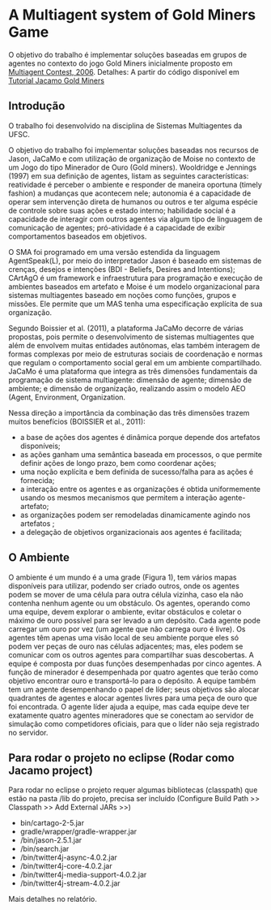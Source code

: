 # A Multiagent system of Gold Miners Game

O objetivo do trabalho é implementar soluções baseadas em grupos de agentes no contexto do jogo Gold Miners inicialmente proposto em [Multiagent Contest, 2006](https://multiagentcontest.org/2006/).
Detalhes: A partir do código disponível em [Tutorial Jacamo Gold Miners](http://jacamo.sourceforge.net/tutorial/gold-miners/)

## Introdução

O trabalho foi desenvolvido na disciplina de Sistemas Multiagentes da UFSC.

O objetivo do trabalho foi implementar soluções baseadas nos recursos de Jason, JaCaMo e com utilização de organização de Moise no contexto de um Jogo do tipo Minerador de Ouro (Gold miners).
Wooldridge e Jennings (1997) em sua definição de agentes, listam as seguintes características: reatividade é perceber o ambiente e responder de maneira oportuna (timely fashion) a mudanças que acontecem nele; autonomia é a capacidade de operar sem intervenção direta de humanos ou outros e ter alguma espécie de controle sobre suas ações e estado interno; habilidade social é a capacidade de interagir com outros agentes via algum tipo de linguagem de comunicação de agentes; pró-atividade é a capacidade de exibir comportamentos baseados em objetivos.

O SMA foi programado em uma versão estendida da linguagem AgentSpeak(L), por meio do interpretador Jason é baseado em sistemas de crenças, desejos e intenções (BDI - Beliefs, Desires and Intentions); CArtAgO é um framework e infraestrutura para programação e execução de ambientes baseados em artefato e Moise é um modelo organizacional para sistemas multiagentes baseado em noções como funções, grupos e missões. Ele permite que um MAS tenha uma especificação explícita de sua organização. 

Segundo Boissier et al. (2011), a plataforma JaCaMo decorre de várias propostas, pois permite o desenvolvimento de sistemas multiagentes que além de envolvem muitas entidades autônomas, elas também interagem de formas complexas por meio de estruturas sociais de coordenação e normas que regulam o comportamento social geral em um ambiente compartilhado. JaCaMo é uma plataforma que integra as três dimensões fundamentais da programação de sistema multiagente: dimensão de agente; dimensão de ambiente; e dimensão de organização, realizando assim o modelo AEO (Agent, Environment, Organization. 

Nessa direção a importância da combinação das três dimensões trazem muitos benefícios (BOISSIER et al., 2011):
- a base de ações dos agentes é dinâmica porque depende dos artefatos disponíveis;
- as ações ganham uma semântica baseada em processos, o que permite definir ações de longo prazo, bem como coordenar ações;
- uma noção explícita e bem definida de sucesso/falha para as ações é fornecida;
- a interação entre os agentes e as organizações é obtida uniformemente usando os mesmos mecanismos que permitem a interação agente-artefato;
- as organizações podem ser remodeladas dinamicamente agindo nos artefatos ;
- a delegação de objetivos organizacionais aos agentes é facilitada;

## O Ambiente

O ambiente é um mundo é a uma grade (Figura 1), tem vários mapas disponíveis para utilizar, podendo ser criado outros, onde os agentes podem se mover de uma célula para outra célula vizinha, caso ela não contenha nenhum agente ou um obstáculo. 
Os agentes, operando como uma equipe, devem explorar o ambiente, evitar obstáculos e coletar o máximo de ouro possível para ser levado a um depósito. Cada agente pode carregar um ouro por vez (um agente que não carrega ouro é livre). 
Os agentes têm apenas uma visão local de seu ambiente porque eles só podem ver peças de ouro nas células adjacentes; mas, eles podem se comunicar com os outros agentes para compartilhar suas descobertas.
A equipe é composta por duas funções desempenhadas por cinco agentes. A função de minerador é desempenhada por quatro agentes que terão como objetivo encontrar ouro e transportá-lo para o depósito.
A equipe também tem um agente desempenhando o papel de líder; seus objetivos são alocar quadrantes de agentes e alocar agentes livres para uma peça de ouro que foi encontrada.
O agente líder ajuda a equipe, mas cada equipe deve ter exatamente quatro agentes mineradores que se conectam ao servidor de simulação como competidores oficiais, para que o líder não seja registrado no servidor.

## Para rodar o projeto no eclipse (Rodar como Jacamo project)
Para rodar no eclipse o projeto requer algumas bibliotecas (classpath) que estão na pasta /lib do projeto, precisa ser incluído (Configure Build Path >> Classpath >> Add External JARs >>)
- bin/cartago-2-5.jar
- gradle/wrapper/gradle-wrapper.jar
- /bin/jason-2.5.1.jar
- /bin/search.jar
- /bin/twitter4j-async-4.0.2.jar
- /bin/twitter4j-core-4.0.2.jar
- /bin/twitter4j-media-support-4.0.2.jar
- /bin/twitter4j-stream-4.0.2.jar

Mais detalhes no relatório.  
